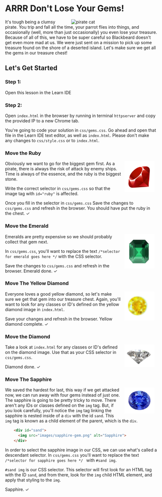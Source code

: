 # ARRR Don't Lose Your Gems!

<img src="https://s3.amazonaws.com/after-school-assets/pirate-cat.jpg" alt="pirate cat" width="275" align="right" hspace="10">

It's tough being a clumsy pirate. You trip and fall all the time, your parrot
flies into things, and occasionally (well, more than just occasionally) you even
lose your treasure. Because of all of this, we have to be super careful so
Blackbeard doesn't get even more mad at us. We were just sent on a mission to
pick up some treasure found on the shore of a deserted island. Let's make sure
we get all the gems in our treasure chest!

## Let's Get Started

### Step 1:

Open this lesson in the Learn IDE

### Step 2:

Open `index.html` in the browser by running in terminal `httpserver` and copy
the provided IP to a new Chrome tab.

You're going to code your solution in `css/gems.css`. Go ahead and open that
file in the Learn IDE text editor, as well as `index.html`. Please don't make any
changes to `css/style.css` or to `index.html`.

### Move the Ruby

<img src="images/ruby-gem.png" align="right" width="100px" hspace="10">

Obviously we want to go for the biggest gem first. As a pirate, there is
always the risk of attack by enemy ships. Time is always of the essence, and
the ruby is the biggest stone.

Write the correct selector in `css/gems.css` so that the image tag with
`id="ruby"` is affected.

Once you fill in the selector in `css/gems.css` Save the changes to
`css/gems.css` and refresh in the browser. You should have put the ruby in the
chest. &#10003;

### Move the Emerald

<img src="images/emerald-gem.png" align="right" width="100px" hspace="10">

Emeralds are pretty expensive so we should probably collect that gem next.

In `css/gems.css`, you'll want to replace the text `/*selector for emerald goes
here */` with the CSS selector.

Save the changes to `css/gems.css` and refresh in the browser. Emerald done.
&#10003;

### Move The Yellow Diamond

<img src="images/yellow-diamond-1.png" align="right" width="100px" hspace="10">

Everyone loves a good yellow diamond, so let's make sure we get that gem into
our treasure chest. Again, you'll want to look for any classes or ID's defined
on the yellow diamond image in `index.html`.

Save your changes and refresh in the browser. Yellow diamond complete. &#10003;

### Move the Diamond

<img src="images/diamond-gem.png" align="right" width="100px" hspace="10">

Take a look at `index.html` for any classes or ID's defined on the diamond
image. Use that as your CSS selector in `css/gems.css`.

Diamond done.  &#10003;

### Move The Sapphire

<img src="images/sapphire-gem.png" align="right" width="100px" hspace="10">

We saved the hardest for last, this way if we get attacked now, we can run away
with four gems instead of just one. The sapphire is going to be pretty tricky to
move. There aren't any IDs or classes defined on the `img` tag. But, if you look
carefully, you'll notice the `img` tag linking the sapphire is nested inside of
a `div` with the id `sand`. This `img` tag is known as a child element of the
parent, which is the `div`.  

```html
    <div id="sand">
      <img src="images/sapphire-gem.png" alt="Sapphire">
    </div>

```

 In order to select the sapphire image in our CSS, we can use what's called a
descendant selector. In `css/gems.css` you'll want to replace the text
`/*selector for sapphire goes here */ ` with `#sand img`.

`#sand img` is our CSS selector. This selector will first look for an HTML tag
with the ID `sand`, and from there, look for the `img` child HTML element, and
apply that styling to the `img`.

Sapphire.  &#10003;
